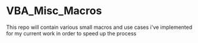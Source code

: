 # VBA_Misc_Macros
This repo will contain various small macros and use cases i've implemented for my current work in order to speed up the process
